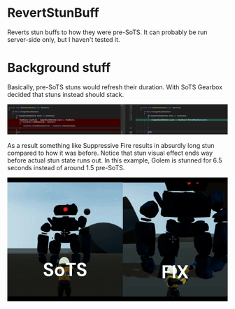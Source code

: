 # RevertStunBuff
Reverts stun buffs to how they were pre-SoTS. It can probably be run server-side only, but I haven't tested it.

# Background stuff
Basically, pre-SoTS stuns would refresh their duration. With SoTS Gearbox decided that stuns instead should stack. 

![image](https://raw.githubusercontent.com/viliger2/RoR2_SmallerMods/refs/heads/main/RevertStunBuff/Thunderstore/code_example.png)

As a result something like Suppressive Fire results in absurdly long stun compared to how it was before. Notice that stun visual effect ends way before actual stun state runs out. In this example, Golem is stunned for 6.5 seconds instead of around 1.5 pre-SoTS.

![image](https://raw.githubusercontent.com/viliger2/RoR2_SmallerMods/refs/heads/main/RevertStunBuff/Thunderstore/example.gif)
